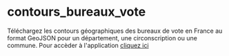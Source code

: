# contours_bureaux_vote
 Téléchargez les contours géographiques des bureaux de vote en France au format GeoJSON pour un département, une circonscription ou une commune. 
 Pour accèder à l'application [cliquez ici](https://contoursbdv-3vukdh6np9rqntr94d5yhh.streamlit.app/)
